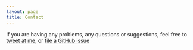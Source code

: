```yaml
---
layout: page
title: Contact
---
```


If you are having any problems, any questions or suggestions, feel free to [tweet at me](https://twitter.com/Ckutama), or [file a GitHub issue](https://github.com/kutama/issues/new)
